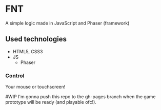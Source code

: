 # FNT
A simple logic made in JavaScript and Phaser (framework)
## Used technologies
*	HTML5, CSS3
* 	JS
	*	Phaser

### Control
Your mouse or touchscreen!

#WIP
I'm gonna push this repo to the gh-pages branch when the game prototype will be ready (and playable ofc!).